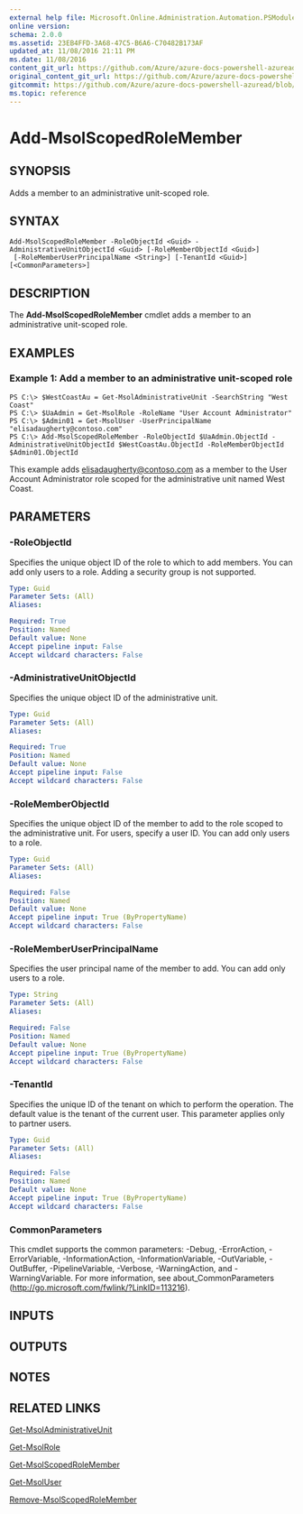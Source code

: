 ```yaml
---
external help file: Microsoft.Online.Administration.Automation.PSModule.dll-Help.xml
online version:
schema: 2.0.0
ms.assetid: 23EB4FFD-3A68-47C5-B6A6-C70482B173AF
updated_at: 11/08/2016 21:11 PM
ms.date: 11/08/2016
content_git_url: https://github.com/Azure/azure-docs-powershell-azuread/blob/master/Azure%20AD%20Cmdlets/MSOnline/v1/Add-MsolScopedRoleMember.md
original_content_git_url: https://github.com/Azure/azure-docs-powershell-azuread/blob/master/Azure%20AD%20Cmdlets/MSOnline/v1/Add-MsolScopedRoleMember.md
gitcommit: https://github.com/Azure/azure-docs-powershell-azuread/blob/2c57f1e6f7b36ad296f1b569969f9c974ec0e0c3
ms.topic: reference
---
```


# Add-MsolScopedRoleMember

## SYNOPSIS
Adds a member to an administrative unit-scoped role.

## SYNTAX

```
Add-MsolScopedRoleMember -RoleObjectId <Guid> -AdministrativeUnitObjectId <Guid> [-RoleMemberObjectId <Guid>]
 [-RoleMemberUserPrincipalName <String>] [-TenantId <Guid>] [<CommonParameters>]
```

## DESCRIPTION
The **Add-MsolScopedRoleMember** cmdlet adds a member to an administrative unit-scoped role.

## EXAMPLES

### Example 1: Add a member to an administrative unit-scoped role
```
PS C:\> $WestCoastAu = Get-MsolAdministrativeUnit -SearchString "West Coast"
PS C:\> $UaAdmin = Get-MsolRole -RoleName "User Account Administrator"
PS C:\> $Admin01 = Get-MsolUser -UserPrincipalName "elisadaugherty@contoso.com"
PS C:\> Add-MsolScopedRoleMember -RoleObjectId $UaAdmin.ObjectId -AdministrativeUnitObjectId $WestCoastAu.ObjectId -RoleMemberObjectId $Admin01.ObjectId
```

This example adds elisadaugherty@contoso.com as a member to the User Account Administrator role scoped for the administrative unit named West Coast.

## PARAMETERS

### -RoleObjectId
Specifies the unique object ID of the role to which to add members.
You can add only users to a role.
Adding a security group is not supported.

```yaml
Type: Guid
Parameter Sets: (All)
Aliases:

Required: True
Position: Named
Default value: None
Accept pipeline input: False
Accept wildcard characters: False
```

### -AdministrativeUnitObjectId
Specifies the unique object ID of the administrative unit.

```yaml
Type: Guid
Parameter Sets: (All)
Aliases:

Required: True
Position: Named
Default value: None
Accept pipeline input: False
Accept wildcard characters: False
```

### -RoleMemberObjectId
Specifies the unique object ID of the member to add to the role scoped to the administrative unit.
For users, specify a user ID.
You can add only users to a role.

```yaml
Type: Guid
Parameter Sets: (All)
Aliases:

Required: False
Position: Named
Default value: None
Accept pipeline input: True (ByPropertyName)
Accept wildcard characters: False
```

### -RoleMemberUserPrincipalName
Specifies the user principal name of the member to add.
You can add only users to a role.

```yaml
Type: String
Parameter Sets: (All)
Aliases:

Required: False
Position: Named
Default value: None
Accept pipeline input: True (ByPropertyName)
Accept wildcard characters: False
```

### -TenantId
Specifies the unique ID of the tenant on which to perform the operation.
The default value is the tenant of the current user.
This parameter applies only to partner users.

```yaml
Type: Guid
Parameter Sets: (All)
Aliases:

Required: False
Position: Named
Default value: None
Accept pipeline input: True (ByPropertyName)
Accept wildcard characters: False
```

### CommonParameters
This cmdlet supports the common parameters: -Debug, -ErrorAction, -ErrorVariable, -InformationAction, -InformationVariable, -OutVariable, -OutBuffer, -PipelineVariable, -Verbose, -WarningAction, and -WarningVariable. For more information, see about_CommonParameters (http://go.microsoft.com/fwlink/?LinkID=113216).

## INPUTS

## OUTPUTS

## NOTES

## RELATED LINKS
[Get-MsolAdministrativeUnit](./Get-MsolAdministrativeUnit.md)

[Get-MsolRole](./Get-MsolRole.md)

[Get-MsolScopedRoleMember](./Get-MsolScopedRoleMember.md)

[Get-MsolUser](./Get-MsolUser.md)

[Remove-MsolScopedRoleMember](./Remove-MsolScopedRoleMember.md)
